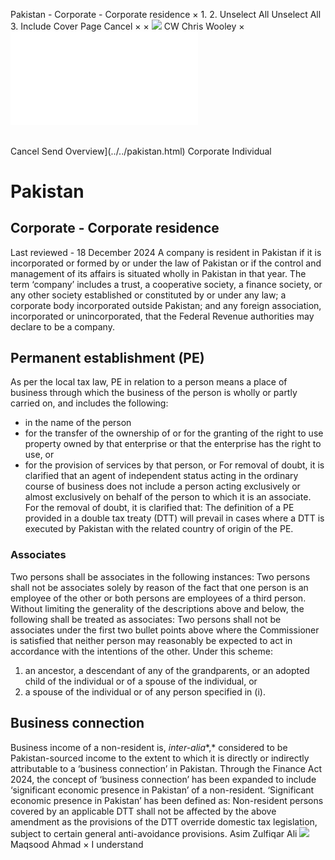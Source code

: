 Pakistan - Corporate - Corporate residence
×
1.
2.
Unselect All
Unselect All
3.
Include Cover Page
Cancel
×
×
![](../../-/media/world-wide-tax-summaries/attachments/global---chris-wooley.ashx%3Frev=ac5e5f3223b34096b1afc2a6009c7320&revision=ac5e5f32-23b3-4096-b1af-c2a6009c7320&hash=859B7ADC84DC2CBEC9760E9E6EE7DE6D0A8BFCDF)
CW
Chris Wooley
×
![](corporate-residence.html)
######
Cancel
Send
Overview](../../pakistan.html)
Corporate
Individual
# Pakistan
## Corporate - Corporate residence
Last reviewed - 18 December 2024
A company is resident in Pakistan if it is incorporated or formed by or under the law of Pakistan or if the control and management of its affairs is situated wholly in Pakistan in that year.
The term ‘company’ includes a trust, a cooperative society, a finance society, or any other society established or constituted by or under any law; a corporate body incorporated outside Pakistan; and any foreign association, incorporated or unincorporated, that the Federal Revenue authorities may declare to be a company.
## Permanent establishment (PE)
As per the local tax law, PE in relation to a person means a place of business through which the business of the person is wholly or partly carried on, and includes the following:
- in the name of the person
- for the transfer of the ownership of or for the granting of the right to use property owned by that enterprise or that the enterprise has the right to use, or
- for the provision of services by that person, or
For removal of doubt, it is clarified that an agent of independent status acting in the ordinary course of business does not include a person acting exclusively or almost exclusively on behalf of the person to which it is an associate.
For the removal of doubt, it is clarified that:
The definition of a PE provided in a double tax treaty (DTT) will prevail in cases where a DTT is executed by Pakistan with the related country of origin of the PE.
### Associates
Two persons shall be associates in the following instances:
Two persons shall not be associates solely by reason of the fact that one person is an employee of the other or both persons are employees of a third person.
Without limiting the generality of the descriptions above and below, the following shall be treated as associates:
Two persons shall not be associates under the first two bullet points above where the Commissioner is satisfied that neither person may reasonably be expected to act in accordance with the intentions of the other.
Under this scheme:
1. an ancestor, a descendant of any of the grandparents, or an adopted child of the individual or of a spouse of the individual, or
2. a spouse of the individual or of any person specified in (i).
## Business connection
Business income of a non-resident is, *inter-alia**,* considered to be Pakistan-sourced income to the extent to which it is directly or indirectly attributable to a ‘business connection’ in Pakistan. Through the Finance Act 2024, the concept of ‘business connection’ has been expanded to include ‘significant economic presence in Pakistan’ of a non-resident.
‘Significant economic presence in Pakistan’ has been defined as:
Non-resident persons covered by an applicable DTT shall not be affected by the above amendment as the provisions of the DTT override domestic tax legislation, subject to certain general anti-avoidance provisions.
Asim Zulfiqar Ali
![](../../-/media/world-wide-tax-summaries/pakistanmaqsood-ahmadpakistan--maqsood-ahmadjpg20230515144058929.ashx%3Frev=40e8786ca6cb48708c4f90d2e8293d6c&revision=40e8786c-a6cb-4870-8c4f-90d2e8293d6c&hash=512B241603C0C23CD510008D58493F762614EA0D)
Maqsood Ahmad
×
I understand
